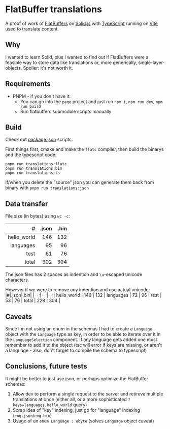 # FlatBuffer translations

A proof of work of [FlatBuffers](https://flatbuffers.dev/) on [Solid.js](https://solidjs.com) with [TypeScript](https://www.typescriptlang.org/) running on [Vite](https://vitejs.dev) used to translate content.

## Why

I wanted to learn Solid, plus I wanted to find out if FlatBuffers were a feasible way to store data like translations or, more generically, single-layer-objects. Spoiler: it's not worth it.

## Requirements

- PNPM - if you don't have it:
    - You can go into the `page` project and just run `npm i`, `npm run dev`, `npm run build`
    - Run flatbuffers submodule scripts manually

## Build

Check out [package.json](./package.json) scripts.

First things first, cmake and make the `flatc` compiler, then build the binarys and the typescript code:
```
pnpm run translations:flatc
pnpm run translations:bin
pnpm run translations:ts
```

If/when you delete the "source" json you can generate them back from binary with `pnpm run translations:json`

## Data transfer

File size (in bytes) using `wc -c`:

|#|.json|.bin|
|--:|--:|--:|
hello_world | 146 | 132 |
languages |  95 |  96 |
test |  61 |  76 |
total | 302 | 304 |

The json files has 2 spaces as indention and `\u`-escaped unicode characters.

However if we were to remove any indention and use actual unicode:
|#|.json|.bin|
|--:|--:|--:|
hello_world | 146 | 132 |
languages |  72 |  96 |
test |  53 |  76 |
total | 228 | 304 |

## Caveats

Since I'm not using an enum in the schemas I had to create a `Language` object with the `Language` type as key, in order to be able to iterate over it in the `LanguageSelection` component. If any language gets added one must remember to add it to the object (tsc will error if keys are missing, or aren't a language - also, don't forget to compile the schema to typescript)

## Conclusions, future tests

It might be better to just use json, or perhaps optimize the FlatBuffer schemas:
1. Allow dev to perform a single request to the server and retireve multiple translations at once (either all, or a more sophisticated `?keys=languages,hello_world` query)
2. Scrap idea of "key" indexing, just go for "language" indexing (`eng.json`/`eng.bin`)
3. Usage of an `enum Language : ubyte` (solves `Language` object caveat)
